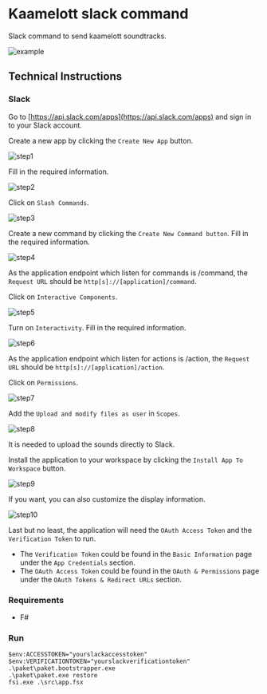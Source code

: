 # Kaamelott slack command

Slack command to send kaamelott soundtracks.

![example](/img/screenshot.gif "example")

## Technical Instructions

### Slack

Go to [https://api.slack.com/apps](https://api.slack.com/apps) and sign in to your Slack account.

Create a new app by clicking the ```Create New App``` button.

![step1](/img/step1.png "step1")

Fill in the required information.

![step2](/img/step2.png "step2")

Click on ```Slash Commands```.

![step3](/img/step3.png "step3")

Create a new command by clicking the ```Create New Command button```. Fill in the required information.

![step4](/img/step4.png "step4")

As the application endpoint which listen for commands is /command, the ```Request URL``` should be ```http[s]://[application]/command```.

Click on ```Interactive Components```.

![step5](/img/step5.png "step5")

Turn on ```Interactivity```. Fill in the required information.

![step6](/img/step6.png "step6")

As the application endpoint which listen for actions is /action, the ```Request URL``` should be ```http[s]://[application]/action```.

Click on ```Permissions```.

![step7](/img/step7.png "step7")

Add the ```Upload and modify files as user``` in ```Scopes```.

![step8](/img/step8.png "step8")

It is needed to upload the sounds directly to Slack.

Install the application to your workspace by clicking the ```Install App To Workspace``` button.

![step9](/img/step9.png "step9")

If you want, you can also customize the display information.

![step10](/img/step10.png "step10")

Last but no least, the application will need the ```OAuth Access Token``` and the ```Verification Token``` to run.

- The ```Verification Token``` could be found in the ```Basic Information``` page under the ```App Credentials``` section.
- The ```OAuth Access Token``` could be found in the ```OAuth & Permissions``` page under the ```OAuth Tokens & Redirect URLs``` section.

### Requirements

- F#

### Run

```
$env:ACCESSTOKEN="yourslackaccesstoken"
$env:VERIFICATIONTOKEN="yourslackverificationtoken"
.\paket\paket.bootstrapper.exe
.\paket\paket.exe restore
fsi.exe .\src\app.fsx
```